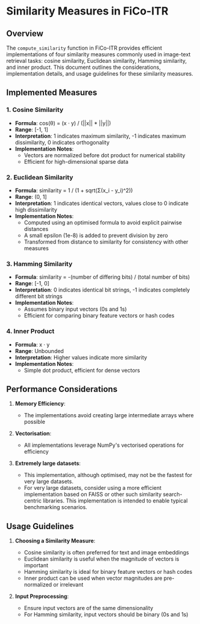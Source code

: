 # Similarity Measures in FiCo-ITR

## Overview

The `compute_similarity` function in FiCo-ITR provides efficient implementations of four similarity measures commonly used in image-text retrieval tasks: cosine similarity, Euclidean similarity, Hamming similarity, and inner product. This document outlines the considerations, implementation details, and usage guidelines for these similarity measures.

## Implemented Measures

### 1. Cosine Similarity

- **Formula**: cos(θ) = (x · y) / (||x|| * ||y||)
- **Range**: [-1, 1]
- **Interpretation**: 1 indicates maximum similarity, -1 indicates maximum dissimilarity, 0 indicates orthogonality
- **Implementation Notes**: 
  - Vectors are normalized before dot product for numerical stability
  - Efficient for high-dimensional sparse data

### 2. Euclidean Similarity

- **Formula**: similarity = 1 / (1 + sqrt(Σ(x_i - y_i)^2))
- **Range**: (0, 1]
- **Interpretation**: 1 indicates identical vectors, values close to 0 indicate high dissimilarity
- **Implementation Notes**:
  - Computed using an optimised formula to avoid explicit pairwise distances
  - A small epsilon (1e-8) is added to prevent division by zero
  - Transformed from distance to similarity for consistency with other measures

### 3. Hamming Similarity

- **Formula**: similarity = -(number of differing bits) / (total number of bits)
- **Range**: [-1, 0]
- **Interpretation**: 0 indicates identical bit strings, -1 indicates completely different bit strings
- **Implementation Notes**:
  - Assumes binary input vectors (0s and 1s)
  - Efficient for comparing binary feature vectors or hash codes

### 4. Inner Product

- **Formula**: x · y
- **Range**: Unbounded
- **Interpretation**: Higher values indicate more similarity
- **Implementation Notes**:
  - Simple dot product, efficient for dense vectors

## Performance Considerations

1. **Memory Efficiency**: 
   - The implementations avoid creating large intermediate arrays where possible

3. **Vectorisation**:
   - All implementations leverage NumPy's vectorised operations for efficiency

5. **Extremely large datasets**:
    - This implementation, although optimised, may not be the fastest for very large datasets.
    - For very large datasets, consider using a more efficient implementation based on FAISS or other such similarity search-centric libraries. This implementation is intended to enable typical benchmarking scenarios.

## Usage Guidelines

1. **Choosing a Similarity Measure**:
   - Cosine similarity is often preferred for text and image embeddings
   - Euclidean similarity is useful when the magnitude of vectors is important
   - Hamming similarity is ideal for binary feature vectors or hash codes
   - Inner product can be used when vector magnitudes are pre-normalized or irrelevant

2. **Input Preprocessing**:
   - Ensure input vectors are of the same dimensionality
   - For Hamming similarity, input vectors should be binary (0s and 1s)
